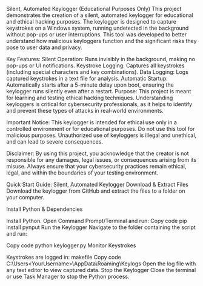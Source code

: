 Silent, Automated Keylogger (Educational Purposes Only)
This project demonstrates the creation of a silent, automated keylogger for educational and ethical hacking purposes. The keylogger is designed to capture keystrokes on a Windows system, running undetected in the background without pop-ups or user interruptions. This tool was developed to better understand how malicious keyloggers function and the significant risks they pose to user data and privacy.

Key Features:
Silent Operation: Runs invisibly in the background, making no pop-ups or UI notifications.
Keystroke Logging: Captures all keystrokes (including special characters and key combinations).
Data Logging: Logs captured keystrokes in a text file for analysis.
Automatic Startup: Automatically starts after a 5-minute delay upon boot, ensuring the keylogger runs silently even after a restart.
Purpose:
This project is meant for learning and testing ethical hacking techniques. Understanding keyloggers is critical for cybersecurity professionals, as it helps to identify and prevent these types of attacks in real-world environments.

Important Notice:
This keylogger is intended for ethical use only in a controlled environment or for educational purposes. Do not use this tool for malicious purposes. Unauthorized use of keyloggers is illegal and unethical, and can lead to severe consequences.

Disclaimer:
By using this project, you acknowledge that the creator is not responsible for any damages, legal issues, or consequences arising from its misuse. Always ensure that your cybersecurity practices remain ethical, legal, and within the boundaries of your testing environment.



Quick Start Guide: Silent, Automated Keylogger
Download & Extract Files
Download the keylogger from GitHub and extract the files to a folder on your computer.

Install Python & Dependencies

Install Python.
Open Command Prompt/Terminal and run:
Copy code
pip install pynput
Run the Keylogger
Navigate to the folder containing the script and run:

Copy code
python keylogger.py
Monitor Keystrokes

Keystrokes are logged in:
makefile
Copy code
C:\Users\<YourUsername>\AppData\Roaming\Keylogs
Open the log file with any text editor to view captured data.
Stop the Keylogger
Close the terminal or use Task Manager to stop the Python process.

